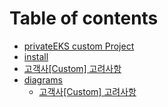 # Table of contents

* [privateEKS custom Project](README.md)
* [install](install.md)
* [고객사\[Custom\] 고려사항](kb고려사항.md)
* [diagrams](diagrams/README.md)
  * [고객사\[Custom\] 고려사항](diagrams/kb내부파일전송.md)
